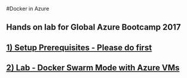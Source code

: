 #Docker in Azure
## Hands on lab for Global Azure Bootcamp 2017

## [1) Setup Prerequisites - Please do first](setup.md)

## [2) Lab - Docker Swarm Mode with Azure VMs](deploy-docker-swarm.md)
